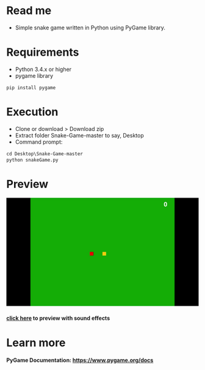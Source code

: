 # Read me
* Simple snake game written in Python using PyGame library. 

# Requirements
* Python 3.4.x or higher
* pygame library
```
pip install pygame
```
# Execution
* Clone or download > Download zip
* Extract folder Snake-Game-master to say, Desktop
* Command prompt:
```
cd Desktop\Snake-Game-master
python snakeGame.py
```
# Preview
![](preview.gif)
#### [click here](https://github.com/SoniaStalance/Snake-Game/blob/master/preview.mp4?raw=true) to preview with sound effects

# Learn more
#### PyGame Documentation:  https://www.pygame.org/docs
